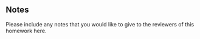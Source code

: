 ## Notes

Please include any notes that you would like to give to the reviewers of this homework here.
